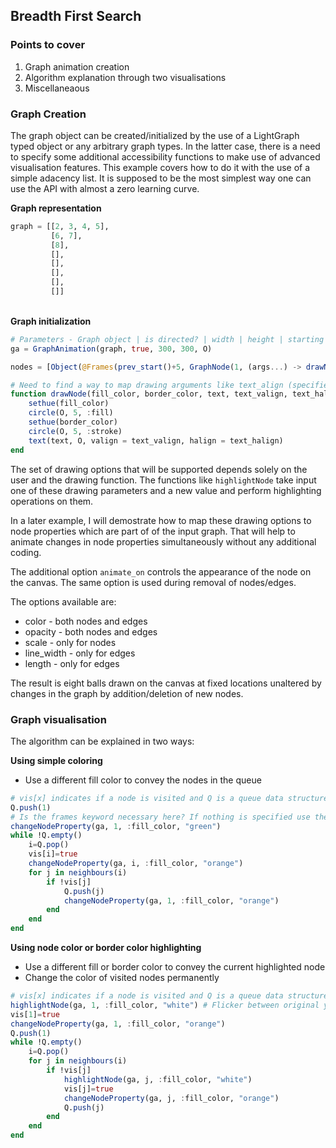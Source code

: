 ## Breadth First Search

### Points to cover
1. Graph animation creation
2. Algorithm explanation through two visualisations
3. Miscellaneaous

### Graph Creation

The graph object can be created/initialized by the use of a LightGraph typed object or any arbitrary graph types. In the latter case, there is a need to specify some additional accessibility functions to make use of advanced visualisation features. This example covers how to do it with the use of a simple adacency list. It is supposed to be the most simplest way one can use the API with almost a zero learning curve.

**Graph representation**
```julia
graph = [[2, 3, 4, 5],
         [6, 7],
         [8],
         [],
         [],
         [],
         [],
         []]
```
\
**Graph initialization**
```julia
# Parameters - Graph object | is directed? | width | height | starting position
ga = GraphAnimation(graph, true, 300, 300, O)

nodes = [Object(@Frames(prev_start()+5, GraphNode(1, (args...) -> drawNode(), animate_on=:scale; fill_color="yellow", border_color="black", text=string(i), text_valign=:middle, text_halign=:center)) for i in range(1, 8; step=1)]

# Need to find a way to map drawing arguments like text_align (specified before) over here
function drawNode(fill_color, border_color, text, text_valign, text_halign)
    sethue(fill_color)
    circle(O, 5, :fill)
    sethue(border_color)
    circle(O, 5, :stroke)
    text(text, O, valign = text_valign, halign = text_halign)
end
```
The set of drawing options that will be supported depends solely on the user and the drawing function. The functions like `highlightNode` take input one of these drawing parameters and a new value and perform highlighting operations on them.

In a later example, I will demostrate how to map these drawing options to node properties which are part of of the input graph. That will help to animate changes in node properties simultaneously without any additional coding.

The additional option `animate_on` controls the appearance of the node on the canvas. The same option is used during removal of nodes/edges.

The options available are:
* color - both nodes and edges
* opacity - both nodes and edges
* scale - only for nodes
* line_width - only for edges
* length - only for edges

The result is eight balls drawn on the canvas at fixed locations unaltered by changes in the graph by addition/deletion of new nodes.

### Graph visualisation

The algorithm can be explained in two ways:

**Using simple coloring**
* Use a different fill color to convey the nodes in the queue
```julia
# vis[x] indicates if a node is visited and Q is a queue data structure
Q.push(1)
# Is the frames keyword necessary here? If nothing is specified use the frames macro to start 5 frames later
changeNodeProperty(ga, 1, :fill_color, "green")
while !Q.empty()
    i=Q.pop()
    vis[i]=true
    changeNodeProperty(ga, i, :fill_color, "orange")
    for j in neighbours(i)
        if !vis[j]
            Q.push(j)
            changeNodeProperty(ga, 1, :fill_color, "orange")
        end
    end
end
```

**Using node color or border color highlighting**
* Use a different fill or border color to convey the current highlighted node
* Change the color of visited nodes permanently

```julia
# vis[x] indicates if a node is visited and Q is a queue data structure
highlightNode(ga, 1, :fill_color, "white") # Flicker between original yellow and white color for some frames
vis[1]=true
changeNodeProperty(ga, 1, :fill_color, "orange")
Q.push(1)
while !Q.empty()
    i=Q.pop()
    for j in neighbours(i)
        if !vis[j]
            highlightNode(ga, j, :fill_color, "white")
            vis[j]=true
            changeNodeProperty(ga, j, :fill_color, "orange")
            Q.push(j)
        end
    end
end
```
